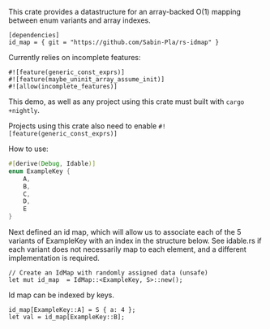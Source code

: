 This crate provides a datastructure for an array-backed O(1) mapping between enum variants and array indexes.

```
[dependencies]
id_map = { git = "https://github.com/Sabin-Pla/rs-idmap" }
```

Currently relies on incomplete features:
```
#![feature(generic_const_exprs)]
#![feature(maybe_uninit_array_assume_init)]
#![allow(incomplete_features)]
```

This demo, as well as any project using this crate must built with `cargo +nightly`. 

Projects using this crate also need to enable
`#![feature(generic_const_exprs)]`

How to use:

``` main.rs
#[derive(Debug, Idable)]
enum ExampleKey {
    A,
    B,
    C,
    D,
    E
}
``` 

Next defined an id map, which will allow us to associate each of the 5 variants of ExampleKey with an index in the structure below. See idable.rs if each variant does not necessarily map to each element, and a different implementation is required.
```
// Create an IdMap with randomly assigned data (unsafe)
let mut id_map  = IdMap::<ExampleKey, S>::new();
```

Id map can be indexed by keys.
```
id_map[ExampleKey::A] = S { a: 4 };
let val = id_map[ExampleKey::B];
```
